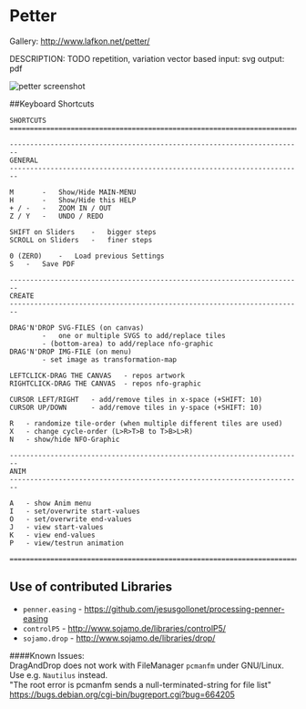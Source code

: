 Petter
======

Gallery: http://www.lafkon.net/petter/

DESCRIPTION:
TODO
repetition, variation
vector based
input: svg
output: pdf

![petter screenshot](http://www.lafkon.net/petter/css/20150125-213016_595x842_Louise+GUI.gif "petter screenshot")

##Keyboard Shortcuts
```
SHORTCUTS
========================================================================

------------------------------------------------------------------------
GENERAL 
------------------------------------------------------------------------

M		-	Show/Hide MAIN-MENU
H		- 	Show/Hide this HELP
+ / - 	- 	ZOOM IN / OUT
Z / Y 	- 	UNDO / REDO

SHIFT on Sliders	-	bigger steps
SCROLL on Sliders	-	finer steps

0 (ZERO)	-	Load previous Settings
S	-	Save PDF

------------------------------------------------------------------------
CREATE
------------------------------------------------------------------------

DRAG'N'DROP SVG-FILES (on canvas)	
		-	one or multiple SVGS to add/replace tiles
		- (bottom-area) to add/replace nfo-graphic
DRAG'N'DROP IMG-FILE (on menu)
		- set image as transformation-map

LEFTCLICK-DRAG THE CANVAS	- repos artwork
RIGHTCLICK-DRAG THE CANVAS	- repos nfo-graphic

CURSOR LEFT/RIGHT	- add/remove tiles in x-space (+SHIFT: 10)
CURSOR UP/DOWN		- add/remove tiles in y-space (+SHIFT: 10)

R	- randomize tile-order (when multiple different tiles are used)
X	- change cycle-order (L>R>T>B to T>B>L>R)
N	- show/hide NFO-Graphic

------------------------------------------------------------------------
ANIM
------------------------------------------------------------------------

A 	- show Anim menu
I	- set/overwrite start-values
O	- set/overwrite end-values
J	- view start-values
K	- view end-values
P	- view/testrun animation

========================================================================
```

## Use of contributed Libraries
- `penner.easing` - https://github.com/jesusgollonet/processing-penner-easing
- `controlP5` - http://www.sojamo.de/libraries/controlP5/
- `sojamo.drop` - http://www.sojamo.de/libraries/drop/


####Known Issues:    
DragAndDrop does not work with FileManager `pcmanfm` under GNU/Linux.    
Use e.g. `Nautilus` instead.    
"The root error is pcmanfm sends a null-terminated-string for file list"    
https://bugs.debian.org/cgi-bin/bugreport.cgi?bug=664205

